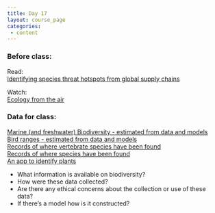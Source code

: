```yaml
---
title: Day 17
layout: course_page
categories:
 - content
---
```


### Before class:

Read:  
[Identifying species threat hotspots from global supply chains](https://www.nature.com/articles/s41559-016-0023)

Watch:  
[Ecology from the air](https://www.ted.com/talks/greg_asner_ecology_from_the_air)

### Data for class:

[Marine (and freshwater) Biodiversity - estimated from data and models](http://www.aquamaps.org/)  
[Bird ranges - estimated from data and models](http://ebird.org/content/ebird/)  
[Records of where vertebrate species have been found](http://portal.vertnet.org/search)  
[Records of where species have been found](https://www.inaturalist.org/)  
[An app to identify plants](http://leafsnap.com/)

* What information is available on biodiversity?
* How were these data collected?
* Are there any ethical concerns about the collection or use of these data?
* If there’s a model how is it constructed?

